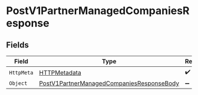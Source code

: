 # PostV1PartnerManagedCompaniesResponse


## Fields

| Field                                                                                                           | Type                                                                                                            | Required                                                                                                        | Description                                                                                                     |
| --------------------------------------------------------------------------------------------------------------- | --------------------------------------------------------------------------------------------------------------- | --------------------------------------------------------------------------------------------------------------- | --------------------------------------------------------------------------------------------------------------- |
| `HttpMeta`                                                                                                      | [HTTPMetadata](../../Models/Components/HTTPMetadata.md)                                                         | :heavy_check_mark:                                                                                              | N/A                                                                                                             |
| `Object`                                                                                                        | [PostV1PartnerManagedCompaniesResponseBody](../../Models/Requests/PostV1PartnerManagedCompaniesResponseBody.md) | :heavy_minus_sign:                                                                                              | OK                                                                                                              |